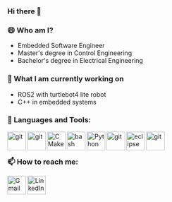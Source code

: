### Hi there 👋
### 😄 Who am I?

-   Embedded Software Engineer
-   Master's degree in Control Engineering
-   Bachelor's degree in Electrical Engineering

### 🔭 What I am currently working on

-  ROS2 with turtlebot4 lite robot
-  C++ in embedded systems

### 🔨 Languages and Tools:

<a href="https://en.wikipedia.org/wiki/C_(programming_language)" target="_blank"> <img src="https://raw.githubusercontent.com/bablubambal/All_logo_and_pictures/1ac69ce5fbc389725f16f989fa53c62d6e1b4883/programming%20languages/c.svg" align="left" alt="git" height='42px'/> </a>
<a href="https://cplusplus.com/" target="_blank"> <img src="https://github.com/bablubambal/All_logo_and_pictures/blob/main/programming%20languages/c%2B%2B.svg" align="left" alt="git" height='42px'/> </a>
<a href="https://cmake.org/" target="_blank"> <img src="https://upload.wikimedia.org/wikipedia/commons/thumb/1/13/Cmake.svg/64px-Cmake.svg.png?20230330192932" align="left" alt="CMake" height='42px'/> </a>
<a href="https://en.wikipedia.org/wiki/Bash_(Unix_shell)" target="_blank"> <img src="https://github.com/bablubambal/All_logo_and_pictures/blob/main/programming%20languages/bash.svg" align="left" alt="bash" height='42px'/> </a>
<a href="https://www.python.org" target="_blank"><img align="left" alt="Python" height ="42px" src="https://raw.githubusercontent.com/rahul-jha98/github_readme_icons/main/language_and_tools/square/python/python.svg"></a>
<a href="https://code.visualstudio.com/" target="_blank"> <img src="https://raw.githubusercontent.com/bablubambal/All_logo_and_pictures/62487087dc4f4f5efee637addbc67a16dd374bf6/text%20editors/vscode.svg" align="left" alt="git" height='42px'/> </a>
<a href="https://www.eclipse.org/" target="_blank"> <img src="https://www.eclipse.org/downloads/assets/public/images/logo-eclipse.png" align="left" alt="eclipse" height='42px'/> </a>
<a href="https://git-scm.com/" target="_blank"> <img src="https://raw.githubusercontent.com/rahul-jha98/github_readme_icons/main/language_and_tools/square/git-scm/git-scm.svg" align="left" alt="git" height='42px'/> </a>


<br>
<br>


### 📫 How to reach me:

<a href="mailto:ah.safari1995@gmail.com" target="_blank"> <img src="https://github.com/bablubambal/All_logo_and_pictures/blob/main/social%20icons/gmail.svg" align="left" alt="Gmail" height='42px'/> </a>
<a href="https://www.linkedin.com/in/amirhossein-safari/" target="_blank"> <img src="https://github.com/bablubambal/All_logo_and_pictures/blob/main/social%20icons/linkedin.svg" align="left" alt="LinkedIn" height='42px'/> </a>
